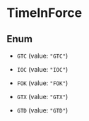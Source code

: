 

# TimeInForce

## Enum


* `GTC` (value: `"GTC"`)

* `IOC` (value: `"IOC"`)

* `FOK` (value: `"FOK"`)

* `GTX` (value: `"GTX"`)

* `GTD` (value: `"GTD"`)



